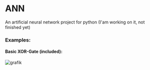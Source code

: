 # ANN
An artificial neural network project for python (I'am working on it, not finished yet)

### Examples:

#### Basic XOR-Gate (included):

![grafik](https://user-images.githubusercontent.com/60042912/178145821-4259c733-224c-4a63-ae95-5571415e652c.png)

